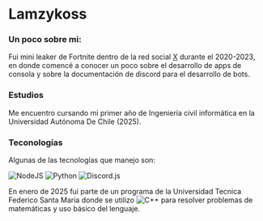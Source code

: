 # Lamzykoss

### Un poco sobre mi:
Fui mini leaker de Fortnite dentro de la red social [X](https://x.com/lamzykoss) durante el 2020-2023, en donde comencé a conocer un poco sobre el desarrollo de apps de consola y sobre la documentación de discord para el desarrollo de bots.

### Estudios
Me encuentro cursando mi primer año de Ingeniería civil informática en la Universidad Autónoma De Chile (2025).

### Teconologías

Algunas de las tecnologías que manejo son:

![NodeJS](https://img.shields.io/badge/-NodeJS-333333?style=flat&logo=node.js) 
![Python](https://img.shields.io/badge/-Python-333333?style=flat&logo=python)
![Discord.js](https://img.shields.io/badge/-Discord.js-333333?style=flat&logo=discord)

En enero de 2025 fuí parte de un programa de la Universidad Tecnica Federico Santa Maria donde se utilizo ![C++](https://img.shields.io/badge/-C++-333333?style=flat&logo=cplusplus) para resolver problemas de matemáticas y uso básico del lenguaje.


